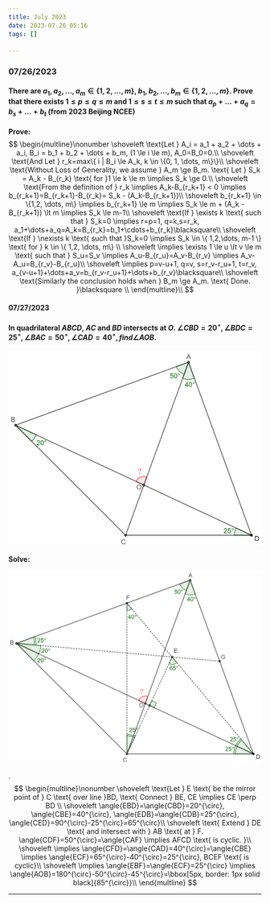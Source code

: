 ```yaml
---
title: July 2023
date: 2023-07-26 05:16
tags: []

---
```


### 07/26/2023

#### There are $a_1, a_2, \dots, a_m \in \{ 1, 2, \dots, m \}$, $b_1, b_2, \dots, b_m \in \{ 1, 2, \dots, m \}$. Prove that there exists $1 \le p \le q \le m$ and $1 \le s \le t \le m$ such that $a_p + \dots + a_q = b_s + \dots + b_t$ (from 2023 Beijing NCEE)

**Prove:**
$$
\begin{multline}\nonumber
\shoveleft \text{Let } A_i = a_1 + a_2 + \dots + a_i, B_i = b_1 + b_2 + \dots + b_m, (1 \le i \le m), A_0=B_0=0.\\
\shoveleft \text{And Let } r_k=max\{ i | B_i \le A_k, k \in \{0, 1, \dots, m\}\}\\
\shoveleft \text{Without Loss of Generality, we assume } A_m \ge B_m. \text{ Let } S_k = A_k - B_{r_k} \text{ for }1 \le k \le m \implies S_k \ge 0.\\
\shoveleft \text{From the definition of } r_k \implies A_k-B_{r_k+1} < 0 \implies b_{r_k+1}=B_{r_k+1}-B_{r_k}= S_k - (A_k-B_{r_k+1})\\
\shoveleft b_{r_k+1} \in \{1,2, \dots, m\} \implies b_{r_k+1} \le m \implies S_k \le m + (A_k - B_{r_k+1}) \lt m \implies S_k \le m-1\\
\shoveleft \text{If } \exists k \text{ such that } S_k=0 \implies r=p=1, q=k,s=r_k, a_1+\dots+a_q=A_k=B_{r_k}=b_1+\cdots+b_{r_k}\blacksquare\\
\shoveleft \text{If } \nexists k \text{ such that }S_k=0 \implies S_k \in \{ 1,2,\dots, m-1 \} \text{ for } k \in \{ 1,2, \dots, m\} \\
\shoveleft \implies \exists 1 \le u \lt v \le m \text{ such that } S_u=S_v \implies A_u-B_{r_u}=A_v-B_{r_v} \implies A_v-A_u=B_{r_v}-B_{r_u}\\
\shoveleft \implies p=v-u+1, q=v, s=r_v-r_u+1, t=r_v, a_{v-u+1}+\dots+a_v=b_{r_v-r_u+1}+\dots+b_{r_v}\blacksquare\\
\shoveleft \text{Similarly the conclusion holds when } B_m \ge A_m. \text{ Done. }\blacksquare  \\
\end{multline}\\
$$

#### 07/27/2023

#### In quadrilateral $ABCD$, $AC$ and $BD$ intersects at $O$. $\angle{CBD}=20^{\circ}, \angle{BDC}=25^{\circ}, \angle{BAC}=50^{\circ}, \angle{CAD}=40^{\circ}, find \angle{AOB}.$

![image-20230727165832672](/assets/images/2023/image-20230727165832672.png)

**Solve:**

![image-20230727181735179](/assets/images/2023/image-20230727165728992.png)

.
$$
\begin{multline}\nonumber
\shoveleft \text{Let } E \text{ be the mirror point of } C \text{ over line }BD, \text{ Connect } BE, CE \implies CE \perp BD \\
\shoveleft \angle{EBD}=\angle{CBD}=20^{\circ}, \angle{CBE}=40^{\circ}, \angle{EDB}=\angle{CDB}=25^{\circ}, \angle{CED}=90^{\circ}-25^{\circ}=65^{\circ}\\
\shoveleft \text{ Extend } DE \text{ and intersect with } AB \text{ at } F. \angle{CDF}=50^{\circ}=\angle{CAF} \implies AFCD \text{ is cyclic. }\\
\shoveleft \implies \angle{CFD}=\angle{CAD}=40^{\circ}=\angle{CBE} \implies \angle{ECF}=65^{\circ}-40^{\circ}=25^{\circ}, BCEF \text{ is cyclic}\\
\shoveleft \implies \angle{EBF}=\angle{ECF}=25^{\circ} \implies \angle{AOB}=180^{\circ}-50^{\circ}-45^{\circ}=\bbox[5px, border: 1px solid black]{85^{\circ}}\\
\end{multline}
$$

---
